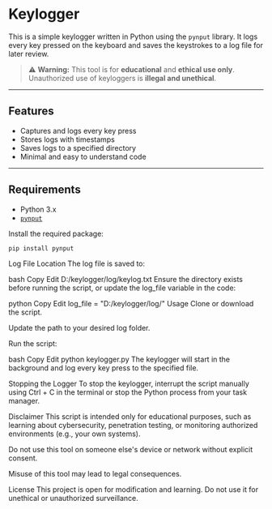 # Keylogger
This is a simple keylogger written in Python using the `pynput` library. It logs every key pressed on the keyboard and saves the keystrokes to a log file for later review.

> ⚠️ **Warning:** This tool is for **educational** and **ethical use only**. Unauthorized use of keyloggers is **illegal and unethical**.

---

## Features

- Captures and logs every key press
- Stores logs with timestamps
- Saves logs to a specified directory
- Minimal and easy to understand code

---

## Requirements

- Python 3.x
- [`pynput`](https://pypi.org/project/pynput/)

Install the required package:

```bash
pip install pynput
```
Log File Location
The log file is saved to:

bash
Copy
Edit
D:/keylogger/log/keylog.txt
Ensure the directory exists before running the script, or update the log_file variable in the code:

python
Copy
Edit
log_file = "D:/keylogger/log/"
Usage
Clone or download the script.

Update the path to your desired log folder.

Run the script:

bash
Copy
Edit
python keylogger.py
The keylogger will start in the background and log every key press to the specified file.

Stopping the Logger
To stop the keylogger, interrupt the script manually using Ctrl + C in the terminal or stop the Python process from your task manager.

Disclaimer
This script is intended only for educational purposes, such as learning about cybersecurity, penetration testing, or monitoring authorized environments (e.g., your own systems).

Do not use this tool on someone else's device or network without explicit consent.

Misuse of this tool may lead to legal consequences.

License
This project is open for modification and learning. Do not use it for unethical or unauthorized surveillance.
